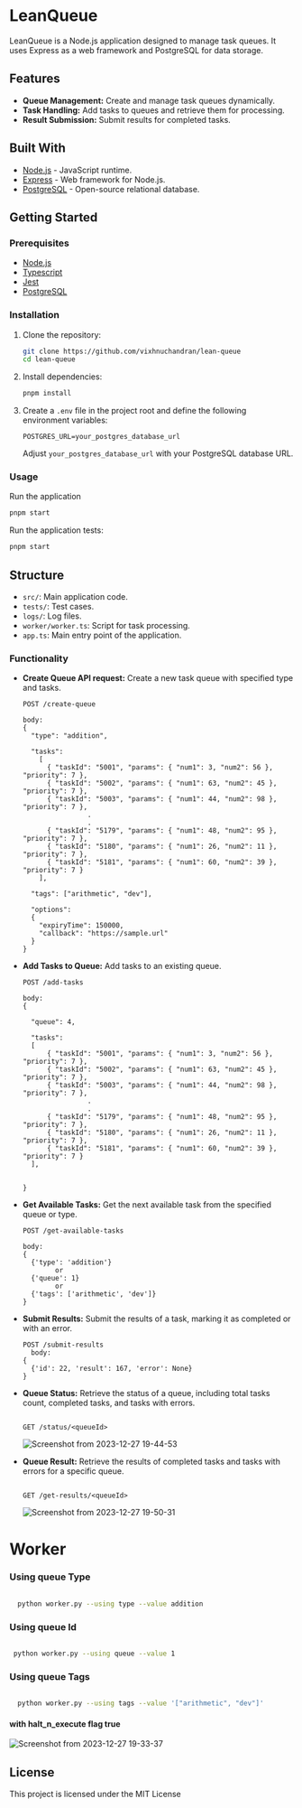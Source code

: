 # LeanQueue

LeanQueue is a Node.js application designed to manage task queues. It uses Express as a web framework and PostgreSQL for data storage.

## Features

- **Queue Management:** Create and manage task queues dynamically.
- **Task Handling:** Add tasks to queues and retrieve them for processing.
- **Result Submission:** Submit results for completed tasks.

## Built With

- [Node.js](https://nodejs.org/) - JavaScript runtime.
- [Express](https://expressjs.com/) - Web framework for Node.js.
- [PostgreSQL](https://www.postgresql.org/) - Open-source relational database.

## Getting Started

### Prerequisites

- [Node.js](https://nodejs.org/)
- [Typescript](https://www.typescriptlang.org/)
- [Jest](https://jestjs.io/)
- [PostgreSQL](https://www.postgresql.org/)

### Installation

1. Clone the repository:

   ```bash
   git clone https://github.com/vixhnuchandran/lean-queue
   cd lean-queue
   ```

2. Install dependencies:

   ```bash
   pnpm install
   ```

3. Create a `.env` file in the project root and define the following environment variables:

   ```plaintext
   POSTGRES_URL=your_postgres_database_url
   ```

   Adjust `your_postgres_database_url` with your PostgreSQL database URL.

### Usage

Run the application

```bash
pnpm start
```

Run the application tests:

```bash
pnpm start
```

## Structure

- `src/`: Main application code.
- `tests/`: Test cases.
- `logs/`: Log files.
- `worker/worker.ts`: Script for task processing.
- `app.ts`: Main entry point of the application.

### Functionality

- **Create Queue API request:**
  Create a new task queue with specified type and tasks.

  ```plaintext
  POST /create-queue

  body:
  {
    "type": "addition",

    "tasks":
      [
        { "taskId": "5001", "params": { "num1": 3, "num2": 56 }, "priority": 7 },
        { "taskId": "5002", "params": { "num1": 63, "num2": 45 }, "priority": 7 },
        { "taskId": "5003", "params": { "num1": 44, "num2": 98 }, "priority": 7 },
                  .
                  .
        { "taskId": "5179", "params": { "num1": 48, "num2": 95 }, "priority": 7 },
        { "taskId": "5180", "params": { "num1": 26, "num2": 11 }, "priority": 7 },
        { "taskId": "5181", "params": { "num1": 60, "num2": 39 }, "priority": 7 }
      ],

    "tags": ["arithmetic", "dev"],

    "options":
    {
      "expiryTime": 150000,
      "callback": "https://sample.url"
    }
  }

  ```

- **Add Tasks to Queue:**
  Add tasks to an existing queue.

  ```plaintext
  POST /add-tasks

  body:
  {

    "queue": 4,

    "tasks":
    [
        { "taskId": "5001", "params": { "num1": 3, "num2": 56 }, "priority": 7 },
        { "taskId": "5002", "params": { "num1": 63, "num2": 45 }, "priority": 7 },
        { "taskId": "5003", "params": { "num1": 44, "num2": 98 }, "priority": 7 },
                  .
                  .
        { "taskId": "5179", "params": { "num1": 48, "num2": 95 }, "priority": 7 },
        { "taskId": "5180", "params": { "num1": 26, "num2": 11 }, "priority": 7 },
        { "taskId": "5181", "params": { "num1": 60, "num2": 39 }, "priority": 7 }
    ],


  }

  ```

- **Get Available Tasks:**
  Get the next available task from the specified queue or type.

  ```plaintext
  POST /get-available-tasks

  body:
  {
    {'type': 'addition'}
          or
    {'queue': 1}
          or
    {'tags': ['arithmetic', 'dev']}
  }

  ```

- **Submit Results:**
  Submit the results of a task, marking it as completed or with an error.

  ```plaintext
  POST /submit-results
    body:
  {
    {'id': 22, 'result': 167, 'error': None}
  }

  ```

- **Queue Status:**
  Retrieve the status of a queue, including total tasks count, completed tasks, and tasks with errors.

  ```plaintext

  GET /status/<queueId>

  ```

  ![Screenshot from 2023-12-27 19-44-53](https://github.com/vixhnuchandran/lean-queue/assets/56486732/8deff803-1be2-4d15-84c9-f27e03c77198)

- **Queue Result:**
  Retrieve the results of completed tasks and tasks with errors for a specific queue.

  ```plaintext

  GET /get-results/<queueId>

  ```

  ![Screenshot from 2023-12-27 19-50-31](https://github.com/vixhnuchandran/lean-queue/assets/56486732/4803c6f4-452b-4189-bbab-e42eb4491946)

# Worker

### Using queue Type

```bash

  python worker.py --using type --value addition

```

### Using queue Id

```bash

 python worker.py --using queue --value 1

```

### Using queue Tags

```bash

  python worker.py --using tags --value '["arithmetic", "dev"]'

```

#### with halt_n_execute flag true

![Screenshot from 2023-12-27 19-33-37](https://github.com/vixhnuchandran/lean-queue/assets/56486732/5dd1d6f8-add9-4489-b81e-2b5a25bdbb8d)

## License

This project is licensed under the MIT License
